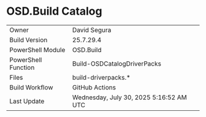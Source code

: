﻿# OSD.Build Catalog

| | |
|-|-|
| Owner | David Segura |
| Build Version | 25.7.29.4 |
| PowerShell Module | OSD.Build |
| PowerShell Function | Build-OSDCatalogDriverPacks |
| Files | build-driverpacks.* |
| Build Workflow | GitHub Actions |
| Last Update | Wednesday, July 30, 2025 5:16:52 AM UTC |
